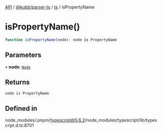 [API](../../../../../packages.md) / [@kubb/parser-ts](../../../index.md) / [ts](../index.md) / isPropertyName

# isPropertyName()

```ts
function isPropertyName(node): node is PropertyName
```

## Parameters

• **node**: [`Node`](../interfaces/Node.md)

## Returns

`node is PropertyName`

## Defined in

node\_modules/.pnpm/typescript@5.6.2/node\_modules/typescript/lib/typescript.d.ts:8701
